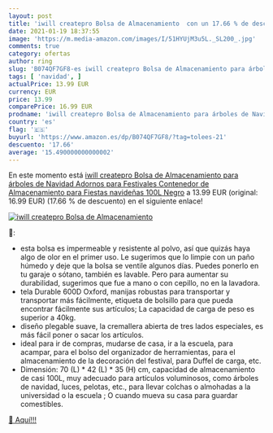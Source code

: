 ```yaml
---
layout: post
title: 'iwill createpro Bolsa de Almacenamiento  con un 17.66 % de descuento'
date: 2021-01-19 18:37:55
image: 'https://m.media-amazon.com/images/I/51HYUjM3u5L._SL200_.jpg'
comments: true
category: ofertas
author: ring
slug: 'B074QF7GF8-es iwill createpro Bolsa de Almacenamiento para árboles de...'
tags: [ 'navidad', ]
actualPrice: 13.99 EUR
currency: EUR
price: 13.99
comparePrice: 16.99 EUR
prodname: 'iwill createpro Bolsa de Almacenamiento para árboles de Navidad  Adornos para Festivales Contenedor de Almacenamiento para Fiestas navideñas  100L  Negro'
country: 'es'
flag: '🇪🇸'
buyurl: 'https://www.amazon.es/dp/B074QF7GF8/?tag=tolees-21'
descuento: '17.66'
average: '15.490000000000002'
---
```


En este momento está [iwill createpro Bolsa de Almacenamiento para árboles de Navidad  Adornos para Festivales Contenedor de Almacenamiento para Fiestas navideñas  100L  Negro](https://www.amazon.es/dp/B074QF7GF8/?tag=tolees-21) a 13.99 EUR (original: 16.99 EUR) (17.66 %  de descuento) en el siguiente enlace!

[![iwill createpro Bolsa de Almacenamiento ](https://m.media-amazon.com/images/I/51HYUjM3u5L._SL200_.jpg)](https://www.amazon.es/dp/B074QF7GF8/?tag=tolees-21)

🔎:

- esta bolsa es impermeable y resistente al polvo, así que quizás haya algo de olor en el primer uso. Le sugerimos que lo limpie con un paño húmedo y deje que la bolsa se ventile algunos días. Puedes ponerlo en tu garaje o sótano, también es lavable. Pero para aumentar su durabilidad, sugerimos que fue a mano o con cepillo, no en la lavadora.
- tela Durable 600D Oxford, manijas robustas para transportar y transportar más fácilmente, etiqueta de bolsillo para que pueda encontrar fácilmente sus artículos; La capacidad de carga de peso es superior a 40kg.
- diseño plegable suave, la cremallera abierta de tres lados especiales, es más fácil poner o sacar los artículos.
- ideal para ir de compras, mudarse de casa, ir a la escuela, para acampar, para el bolso del organizador de herramientas, para el almacenamiento de la decoración del festival, para Duffel de carga, etc.
- Dimensión: 70 (L) * 42 (L) * 35 (H) cm, capacidad de almacenamiento de casi 100L, muy adecuado para artículos voluminosos, como árboles de navidad, luces, pelotas, etc., para llevar colchas o almohadas a la universidad o la escuela ; O cuando mueva su casa para guardar comestibles.

[🛒 Aquí!!!](https://www.amazon.es/dp/B074QF7GF8/?tag=tolees-21)
